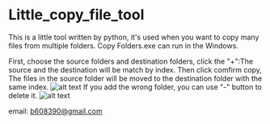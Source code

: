 # Little_copy_file_tool
This is a little tool written by python, it's used when you want to copy many files from multiple folders.
Copy Folders.exe can run in the Windows.

First, choose the source folders and destination folders, click the "+":The source and the destination will be match by index.
Then click comfirm copy, The files in the source folder will be moved to the destination folder with the same index.
![alt text](https://github.com/brian220/Little_copy_file_tool/blob/master/UI_intro2.png)
If you add the wrong folder, you can use "-" button to delete it.
![alt text](https://github.com/brian220/Little_copy_file_tool/blob/master/UI_intro3.png)



email: b608390@gmail.com

